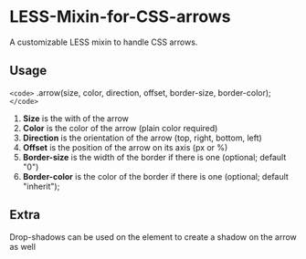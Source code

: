 LESS-Mixin-for-CSS-arrows
=========================

A customizable LESS mixin to handle CSS arrows.

Usage
-----
`<code>` .arrow(size, color, direction, offset, border-size, border-color); `</code>`

1.  **Size** is the with of the arrow
2.  **Color** is the color of the arrow (plain color required)
3.  **Direction** is the orientation of the arrow (top, right, bottom, left)
4.  **Offset** is the position of the arrow on its axis (px or %)
4.  **Border-size** is the width of the border if there is one (optional; default "0")
5.  **Border-color** is the color of the border if there is one (optional; default "inherit"); 


Extra
-----
Drop-shadows can be used on the element to create a shadow on the arrow as well 
